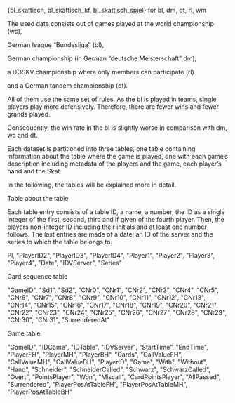 {bl_skattisch, bl_skattisch_kf, bl_skattisch_spiel} for bl, dm, dt, rl, wm

The used data consists out of games played at the 
world championship (wc), 

German league “Bundesliga” (bl), 

German championship (in German “deutsche Meisterschaft” dm), 

a DOSKV championship where only members can participate (rl) 

and a German tandem championship (dt). 

All of them use the same set of rules. 
As the bl is played in teams, single players play more defensively. 
Therefore, there are fewer wins and fewer grands played.

Consequently, the win rate in the bl is slightly worse in comparison with dm, wc and dt. 

[comment]: <> (insert win rate table)

Each dataset is partitioned into three tables, one table containing information about the table where the game is played, one with each game’s description including metadata of the players and the game, each player’s hand and the Skat.

In the following, the tables will be explained more in detail.

Table about the table

Each table entry consists of a table ID, a name, a number, the ID as a single integer of the first, second, third and if given of the fourth player. Then, the players non-integer ID including their initials and at least one number follows. The last entries are made of a date, an ID of the server and the series to which the table belongs to.
  

Pl, "PlayerID2", "PlayerID3", "PlayerID4",
"Player1", "Player2", "Player3", "Player4", "Date", "IDVServer", "Series"

Card sequence table

"GameID", "Sd1", "Sd2", "CNr0", "CNr1", "CNr2", "CNr3", "CNr4", "CNr5", "CNr6", "CNr7",
"CNr8", "CNr9", "CNr10", "CNr11", "CNr12", "CNr13", "CNr14", "CNr15", "CNr16", "CNr17",
"CNr18", "CNr19", "CNr20", "CNr21", "CNr22", "CNr23", "CNr24", "CNr25", "CNr26", "CNr27",
"CNr28", "CNr29", "CNr30", "CNr31", "SurrenderedAt"

Game table

"GameID", "IDGame", "IDTable", "IDVServer", "StartTime", "EndTime", "PlayerFH",
"PlayerMH", "PlayerBH", "Cards", "CallValueFH", "CallValueMH", "CallValueBH", "PlayerID", "Game",  "With", "Without", "Hand", "Schneider", "SchneiderCalled", "Schwarz",
"SchwarzCalled", "Overt", "PointsPlayer", "Won", "Miscall", "CardPointsPlayer", "AllPassed",
"Surrendered", "PlayerPosAtTableFH", "PlayerPosAtTableMH", "PlayerPosAtTableBH"